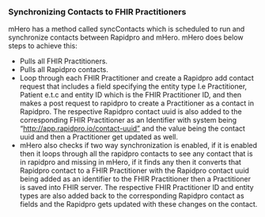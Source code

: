 ### Synchronizing Contacts to FHIR Practitioners

mHero has a method called syncContacts which is scheduled to run and synchronize contacts between Rapidpro and mHero. mHero does below steps to achieve this:

* Pulls all FHIR Practitioners.
* Pulls all Rapidpro contacts.
* Loop through each FHIR Practitioner and create a Rapidpro add contact request that includes a field specifying the entity type I.e Practitioner, Patient e.t.c and entity ID which is the FHIR Practitioner ID, and then makes a post request to rapidpro to create a Practitioner as a contact in Rapidpro. The respective Rapidpro contact uuid is also added to the corresponding FHIR Practitioner as an Identifier with system being “http://app.rapidpro.io/contact-uuid” and the value being the contact uuid and then a Practitioner get updated as well.
* mHero also checks if two way synchronization is enabled, if it is enabled then it loops through all the rapidpro contacts to see any contact that is in rapidpro and missing in mHero,  if it finds any then it converts that Rapidpro contact to a FHIR Practitioner with the Rapidpro contact uuid being added as an identifier to the FHIR Practitioner then a Practitioner is saved into FHIR server. The respective FHIR Practitioner ID and entity types are also added back to the corresponding Rapidpro contact as fields and the Rapidpro gets updated with these changes on the contact.
